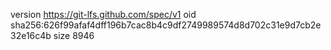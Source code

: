 version https://git-lfs.github.com/spec/v1
oid sha256:626f99afaf4dff196b7cac8b4c9df2749989574d8d702c31e9d7cb2e32e16c4b
size 8946
